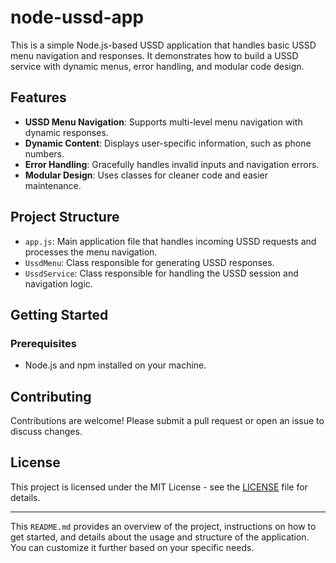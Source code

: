 # node-ussd-app

This is a simple Node.js-based USSD application that handles basic USSD menu navigation and responses. It demonstrates how to build a USSD service with dynamic menus, error handling, and modular code design.

## Features

- **USSD Menu Navigation**: Supports multi-level menu navigation with dynamic responses.
- **Dynamic Content**: Displays user-specific information, such as phone numbers.
- **Error Handling**: Gracefully handles invalid inputs and navigation errors.
- **Modular Design**: Uses classes for cleaner code and easier maintenance.

## Project Structure

- `app.js`: Main application file that handles incoming USSD requests and processes the menu navigation.
- `UssdMenu`: Class responsible for generating USSD responses.
- `UssdService`: Class responsible for handling the USSD session and navigation logic.

## Getting Started

### Prerequisites

- Node.js and npm installed on your machine.

## Contributing

Contributions are welcome! Please submit a pull request or open an issue to discuss changes.

## License

This project is licensed under the MIT License - see the [LICENSE](LICENSE) file for details.

---

This `README.md` provides an overview of the project, instructions on how to get started, and details about the usage and structure of the application. You can customize it further based on your specific needs.
